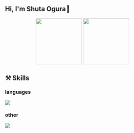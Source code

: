 ## Hi, I'm Shuta Ogura👋
<div align="center">
  <img height="150em" src="https://github-readme-stats.vercel.app/api/top-langs/?username=Shuta-syd&layout=compact&theme=vue-dark">
    <img height="150em" src="https://badge42.vercel.app/api/v2/cl2ofdsby009209jjxabu88cu/stats?cursusId=21&coalitionId=undefined">
 </div>

## ⚒️ Skills 
<div align="left">
  <h3>languages</h3>
  <img src="https://skillicons.dev/icons?i=c,cpp,go,nodejs,html,css"/>
</div>
<div align="left">
  <h3>other</h3>
  <img src="https://skillicons.dev/icons?i=git,bash,md"/>
</div>
 
